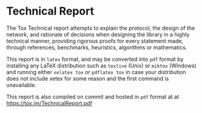 Technical Report
==========

The Tox Technical report attempts to explain the protocol, the design of the network, and rationale of decisions when designing the library in a highly technical manner, providing rigorous proofs for every statement made, through references, benchmarks, heuristics, algorithms or mathematics.

This report is in ``latex`` format, and may be converted into ``pdf`` format by installing any LaTeX distribution such as ``texlive`` (Unix) or ``miktex`` (Windows) and running either ``xelatex tox`` or ``pdflatex tox`` in case your distribution does not include xetex for some reason and the first command is unavailable.

This report is also compiled on commit and hosted in ``pdf`` format at at https://tox.im/TechnicalReport.pdf

